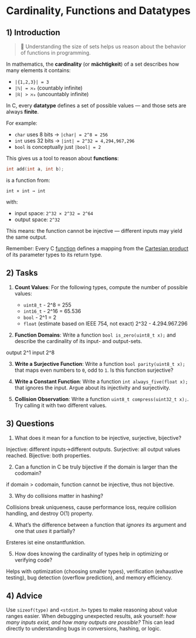 <!---
{
  "author": "Stephan Bökelmann",
  "first_used": "2025-04-02",
  "keywords": ["Functions", "Cardinality", "Datatypes", "Mengenlehre", "C Language"]
}
--->

# Cardinality, Functions and Datatypes

## 1) Introduction
> 🧮 Understanding the size of sets helps us reason about the behavior of functions in programming.

In mathematics, the **cardinality** (or **mächtigkeit**) of a set describes how many elements it contains:
- `|{1,2,3}| = 3`
- `|ℕ| = ℵ₀` (countably infinite)
- `|ℝ| > ℵ₀` (uncountably infinite)

In C, every **datatype** defines a set of possible values — and those sets are always **finite**.

For example:
- `char` uses 8 bits → `|char| = 2^8 = 256`
- `int` uses 32 bits → `|int| = 2^32 = 4,294,967,296`
- `bool` is conceptually just `|bool| = 2`

This gives us a tool to reason about **functions**:
```c
int add(int a, int b);
```
is a function from:
```
int × int → int
```
with:
- input space: `2^32 × 2^32 = 2^64`
- output space: `2^32`

This means: the function cannot be injective — different inputs may yield the same output.

Remember: Every C [function](https://github.com/STEMgraph/0b6b3ce8-418e-4900-ae42-a6d068389a12) defines a mapping from the [Cartesian product](https://github.com/STEMgraph/e954e47f-3d9d-4707-bea3-1ef3105278f4) of its parameter types to its return type.

## 2) Tasks
1. **Count Values**: For the following types, compute the number of possible values:
   - `uint8_t`  - 2^8    = 255
   - `int16_t`  - 2^16   = 65.536
   - `bool`     - 2^1    = 2
   - `float` (estimate based on IEEE 754, not exact) 2^32 - 4.294.967.296

2. **Function Domains**: Write a function `bool is_zero(uint8_t x);` and describe the cardinality of its input- and output-sets.

output 2^1 input 2^8

3. **Write a Surjective Function**: Write a function `bool parity(uint8_t x);` that maps even numbers to `0`, odd to `1`. Is this function surjective?

4. **Write a Constant Function**: Write a function `int always_five(float x);` that ignores the input. Argue about its injectivity and surjectivity.

5. **Collision Observation**: Write a function `uint8_t compress(uint32_t x);`. Try calling it with two different values.

## 3) Questions
1. What does it mean for a function to be injective, surjective, bijective?

Injective: different inputs→different outputs.
Surjective: all output values reached. 
Bijective: both properties.

2. Can a function in C be truly bijective if the domain is larger than the codomain?

if domain > codomain, function cannot be injective, thus not bijective.

3. Why do collisions matter in hashing?

Collisions break uniqueness, 
cause performance loss, 
require collision handling, 
and destroy O(1) property.

4. What’s the difference between a function that *ignores* its argument and one that *uses* it partially?

Ersteres ist eine onstantfunktion.

5. How does knowing the cardinality of types help in optimizing or verifying code?

Helps with optimization (choosing smaller types), 
verification (exhaustive testing), 
bug detection (overflow prediction), 
and memory efficiency.

## 4) Advice
Use `sizeof(type)` and `<stdint.h>` types to make reasoning about value ranges easier. When debugging unexpected results, ask yourself: *how many inputs exist, and how many outputs are possible?* This can lead directly to understanding bugs in conversions, hashing, or logic.

